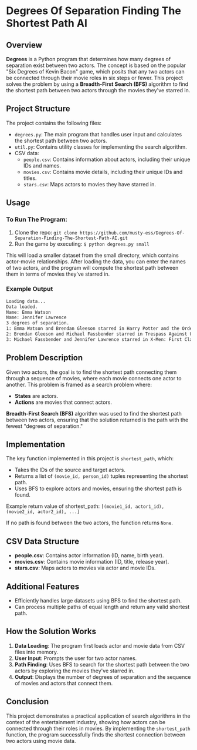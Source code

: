 # Degrees Of Separation Finding The Shortest Path AI

## Overview

**Degrees** is a Python program that determines how many degrees of separation exist between two actors. The concept is based on the popular "Six Degrees of Kevin Bacon" game, which posits that any two actors can be connected through their movie roles in six steps or fewer. This project solves the problem by using a **Breadth-First Search (BFS)** algorithm to find the shortest path between two actors through the movies they've starred in.

## Project Structure

The project contains the following files:
- `degrees.py`: The main program that handles user input and calculates the shortest path between two actors.
- `util.py`: Contains utility classes for implementing the search algorithm.
- CSV data:
  - `people.csv`: Contains information about actors, including their unique IDs and names.
  - `movies.csv`: Contains movie details, including their unique IDs and titles.
  - `stars.csv`: Maps actors to movies they have starred in.

## Usage

### To Run The Program:
1. Clone the repo: `git clone https://github.com/musty-ess/Degrees-Of-Separation-Finding-The-Shortest-Path-AI.git`
2. Run the game by executing: `$ python degrees.py small`

This will load a smaller dataset from the small directory, which contains actor-movie relationships. After loading the data, you can enter the names of two actors, and the program will compute the shortest path between them in terms of movies they've starred in.

### Example Output

```bash
Loading data...
Data loaded.
Name: Emma Watson
Name: Jennifer Lawrence
3 degrees of separation.
1: Emma Watson and Brendan Gleeson starred in Harry Potter and the Order of the Phoenix
2: Brendan Gleeson and Michael Fassbender starred in Trespass Against Us
3: Michael Fassbender and Jennifer Lawrence starred in X-Men: First Class
```

## Problem Description

Given two actors, the goal is to find the shortest path connecting them through a sequence of movies, where each movie connects one actor to another. This problem is framed as a search problem where:

- **States** are actors.
- **Actions** are movies that connect actors.

**Breadth-First Search (BFS)** algorithm was used to find the shortest path between two actors, ensuring that the solution returned is the path with the fewest "degrees of separation."

## Implementation

The key function implemented in this project is `shortest_path`, which:

- Takes the IDs of the source and target actors.
- Returns a list of `(movie_id, person_id)` tuples representing the shortest path.
- Uses BFS to explore actors and movies, ensuring the shortest path is found.

Example return value of shortest_path: `[(movie1_id, actor1_id), (movie2_id, actor2_id), ...]`

If no path is found between the two actors, the function returns `None`.

## CSV Data Structure

- **people.csv**: Contains actor information (ID, name, birth year).
- **movies.csv**: Contains movie information (ID, title, release year).
- **stars.csv**: Maps actors to movies via actor and movie IDs.

## Additional Features

- Efficiently handles large datasets using BFS to find the shortest path.
- Can process multiple paths of equal length and return any valid shortest path.

## How the Solution Works

1. **Data Loading**: The program first loads actor and movie data from CSV files into memory.
2. **User Input**: Prompts the user for two actor names.
3. **Path Finding**: Uses BFS to search for the shortest path between the two actors by exploring the movies they've starred in.
4. **Output**: Displays the number of degrees of separation and the sequence of movies and actors that connect them.

## Conclusion

This project demonstrates a practical application of search algorithms in the context of the entertainment industry, showing how actors can be connected through their roles in movies. By implementing the `shortest_path` function, the program successfully finds the shortest connection between two actors using movie data.
